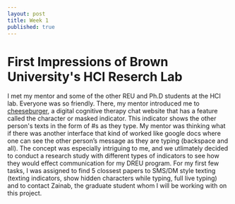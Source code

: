 ```yaml
---
layout: post
title: Week 1
published: true
---
```


# First Impressions of Brown University's HCI Reserch Lab

I met my mentor and some of the other REU and Ph.D students at the HCI lab. Everyone was so friendly. There, my mentor introduced me to [cheeseburger](https://cheeseburgertherapy.org/), a digital cognitive therapy chat website that has a feature called the character or masked indicator. This indicator shows the other person's texts in the form of #s as they type. My mentor was thinking what if there was another interface that kind of worked like google docs where one can see the other person’s message as they are typing (backspace and all). The concept was especially intriguing to me, and we utlimately decided to conduct a research study with different types of indicators to see how they would effect communication for my DREU program. For my first few tasks, I was assigned to find 5 clossest papers to SMS/DM style texting (texting indicators, show hidden characters while typing, full live typing) and to contact Zainab, the graduate student whom I will be working with on this project. 


